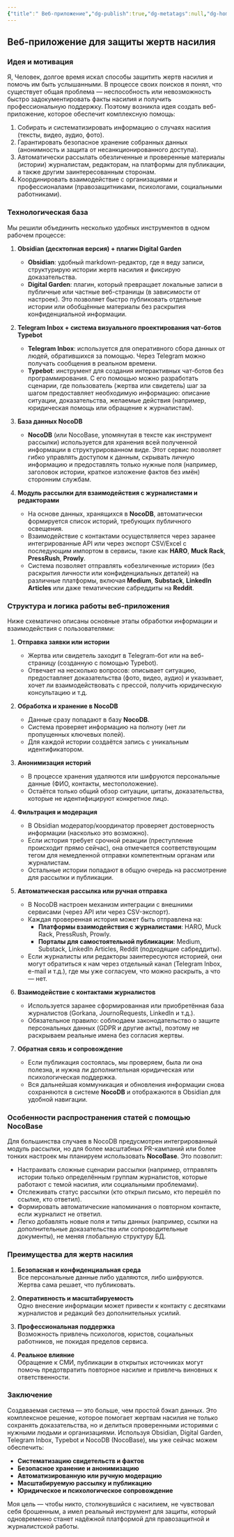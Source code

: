 ```yaml
---
{"title":" Веб-приложение","dg-publish":true,"dg-metatags":null,"dg-home":null,"permalink":"/na-russkom/veb-prilozhenie/","dgPassFrontmatter":true,"noteIcon":""}
---
```


## Веб-приложение для защиты жертв насилия
### Идея и мотивация

Я, Человек, долгое время искал способы защитить жертв насилия и помочь им быть услышанными. В процессе своих поисков я понял, что существует общая проблема — неспособность или невозможность быстро задокументировать факты насилия и получить профессиональную поддержку. Поэтому возникла идея создать веб-приложение, которое обеспечит комплексную помощь:

1. Собирать и систематизировать информацию о случаях насилия (тексты, видео, аудио, фото).
2. Гарантировать безопасное хранение собранных данных (анонимность и защита от несанкционированного доступа).
3. Автоматически рассылать обезличенные и проверенные материалы (истории) журналистам, редакторам, на платформы для публикации, а также другим заинтересованным сторонам.
4. Координировать взаимодействие с организациями и профессионалами (правозащитниками, психологами, социальными работниками).

### Технологическая база

Мы решили объединить несколько удобных инструментов в одном рабочем процессе:

1. **Obsidian (десктопная версия) + плагин Digital Garden**  
   - **Obsidian**: удобный markdown-редактор, где я веду записи, структурирую истории жертв насилия и фиксирую доказательства.  
   - **Digital Garden**: плагин, который превращает локальные записи в публичные или частные веб-страницы (в зависимости от настроек). Это позволяет быстро публиковать отдельные истории или обобщённые материалы без раскрытия конфиденциальной информации.

2. **Telegram Inbox + система визуального проектирования чат-ботов Typebot**  
   - **Telegram Inbox**: используется для оперативного сбора данных от людей, обратившихся за помощью. Через Telegram можно получать сообщения в реальном времени.  
   - **Typebot**: инструмент для создания интерактивных чат-ботов без программирования. С его помощью можно разработать сценарии, где пользователь (жертва или свидетель) шаг за шагом предоставляет необходимую информацию: описание ситуации, доказательства, желаемые действия (например, юридическая помощь или обращение к журналистам).

3. **База данных NocoDB**  
   - **NocoDB** (или NocoBase, упомянутая в тексте как инструмент рассылки) используется для хранения всей полученной информации в структурированном виде. Этот сервис позволяет гибко управлять доступом к данным, скрывать личную информацию и предоставлять только нужные поля (например, заголовок истории, краткое изложение фактов без имён) сторонним службам.

4. **Модуль рассылки для взаимодействия с журналистами и редакторами**  
   - На основе данных, хранящихся в **NocoDB**, автоматически формируется список историй, требующих публичного освещения.  
   - Взаимодействие с контактами осуществляется через заранее интегрированные API или через экспорт CSV/Excel с последующим импортом в сервисы, такие как **HARO**, **Muck Rack**, **PressRush**, **Prowly**.  
   - Система позволяет отправлять «обезличенные истории» (без раскрытия личности или конфиденциальных деталей) на различные платформы, включая **Medium**, **Substack**, **LinkedIn Articles** или даже тематические сабреддиты на **Reddit**.

### Структура и логика работы веб-приложения

Ниже схематично описаны основные этапы обработки информации и взаимодействия с пользователями:

1. **Отправка заявки или истории**  
   - Жертва или свидетель заходит в Telegram-бот или на веб-страницу (созданную с помощью Typebot).  
   - Отвечает на несколько вопросов: описывает ситуацию, предоставляет доказательства (фото, видео, аудио) и указывает, хочет ли взаимодействовать с прессой, получить юридическую консультацию и т.д.  

2. **Обработка и хранение в NocoDB**  
   - Данные сразу попадают в базу **NocoDB**.  
   - Система проверяет информацию на полноту (нет ли пропущенных ключевых полей).  
   - Для каждой истории создаётся запись с уникальным идентификатором.  

3. **Анонимизация историй**  
   - В процессе хранения удаляются или шифруются персональные данные (ФИО, контакты, местоположение).  
   - Остаётся только общий обзор ситуации, цитаты, доказательства, которые не идентифицируют конкретное лицо.  

4. **Фильтрация и модерация**  
   - В Obsidian модератор/координатор проверяет достоверность информации (насколько это возможно).  
   - Если история требует срочной реакции (преступление происходит прямо сейчас), она отмечается соответствующим тегом для немедленной отправки компетентным органам или журналистам.  
   - Остальные истории попадают в общую очередь на рассмотрение для рассылки и публикации.

5. **Автоматическая рассылка или ручная отправка**  
   - В NocoDB настроен механизм интеграции с внешними сервисами (через API или через CSV-экспорт).  
   - Каждая проверенная история может быть отправлена на:  
     - **Платформы взаимодействия с журналистами**: HARO, Muck Rack, PressRush, Prowly.  
     - **Порталы для самостоятельной публикации**: Medium, Substack, LinkedIn Articles, Reddit (подходящие сабреддиты).  
   - Если журналисты или редакторы заинтересуются историей, они могут обратиться к нам через отдельный канал (Telegram Inbox, e-mail и т.д.), где мы уже согласуем, что можно раскрыть, а что — нет.

6. **Взаимодействие с контактами журналистов**  
   - Используется заранее сформированная или приобретённая база журналистов (Gorkana, JournoRequests, LinkedIn и т.д.).  
   - Обязательное правило: соблюдаем законодательство о защите персональных данных (GDPR и другие акты), поэтому не раскрываем реальные имена без согласия жертвы.

7. **Обратная связь и сопровождение**  
   - Если публикация состоялась, мы проверяем, была ли она полезна, и нужна ли дополнительная юридическая или психологическая поддержка.  
   - Вся дальнейшая коммуникация и обновления информации снова сохраняются в системе **NocoDB** и отображаются в Obsidian для удобной навигации.

### Особенности распространения статей с помощью NocoBase

Для большинства случаев в NocoDB предусмотрен интегрированный модуль рассылки, но для более масштабных PR-кампаний или более тонких настроек мы планируем использовать **NocoBase**. Это позволит:

- Настраивать сложные сценарии рассылки (например, отправлять истории только определённым группам журналистов, которые работают с темой насилия, или социальными проблемами).  
- Отслеживать статус рассылки (кто открыл письмо, кто перешёл по ссылке, кто ответил).  
- Формировать автоматические напоминания о повторном контакте, если журналист не ответил.  
- Легко добавлять новые поля и типы данных (например, ссылки на дополнительные доказательства или сопроводительные документы), не меняя глобальную структуру БД.

### Преимущества для жертв насилия

1. **Безопасная и конфиденциальная среда**  
   Все персональные данные либо удаляются, либо шифруются. Жертва сама решает, что публиковать.

2. **Оперативность и масштабируемость**  
   Одно внесение информации может привести к контакту с десятками журналистов и редакций без дополнительных усилий.

3. **Профессиональная поддержка**  
   Возможность привлечь психологов, юристов, социальных работников, не покидая пределов сервиса.

4. **Реальное влияние**  
   Обращение к СМИ, публикации в открытых источниках могут помочь предотвратить повторное насилие и привлечь виновных к ответственности.

### Заключение

Создаваемая система — это больше, чем простой бэкап данных. Это комплексное решение, которое помогает жертвам насилия не только сохранять доказательства, но и делиться проверенными историями с нужными людьми и организациями. Используя Obsidian, Digital Garden, Telegram Inbox, Typebot и NocoDB (NocoBase), мы уже сейчас можем обеспечить:

- **Систематизацию свидетельств и фактов**  
- **Безопасное хранение и анонимизацию**  
- **Автоматизированную или ручную модерацию**  
- **Масштабируемую рассылку и публикацию**  
- **Юридическое и психологическое сопровождение**

Моя цель — чтобы никто, столкнувшийся с насилием, не чувствовал себя брошенным, а имел реальный инструмент для защиты, который одновременно станет надёжной платформой для правозащитной и журналистской работы.